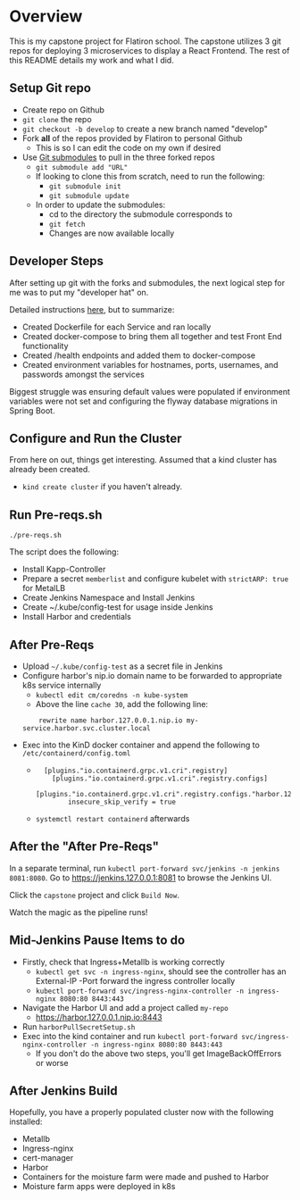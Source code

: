 # Overview

This is my capstone project for Flatiron school.
The capstone utilizes 3 git repos for deploying 3 microservices to display a React Frontend.
The rest of this README details my work and what I did.

## Setup Git repo

* Create repo on Github
* `git clone` the repo
* `git checkout -b develop` to create a new branch named "develop"
* Fork **all** of the repos provided by Flatiron to personal Github
    * This is so I can edit the code on my own if desired
* Use [Git submodules](https://git-scm.com/book/en/v2/Git-Tools-Submodules) to pull in the three forked repos
    * `git submodule add "URL"`
    * If looking to clone this from scratch, need to run the following:
        * `git submodule init`
        * `git submodule update`
    * In order to update the submodules:
        * cd to the directory the submodule corresponds to
        * `git fetch`
        * Changes are now available locally

## Developer Steps

After setting up git with the forks and submodules,
the next logical step for me was to put my "developer hat" on.

Detailed instructions [here](DEVELOPER_README.md), but to summarize:

- Created Dockerfile for each Service and ran locally
- Created docker-compose to bring them all together and test Front End functionality
- Created /health endpoints and added them to docker-compose
- Created environment variables for hostnames, ports, usernames, and passwords amongst the services

Biggest struggle was ensuring default values were populated if environment variables were not set
and configuring the flyway database migrations in Spring Boot.

## Configure and Run the Cluster

From here on out, things get interesting.
Assumed that a kind cluster has already been created.
- `kind create cluster` if you haven't already.

## Run Pre-reqs.sh

`./pre-reqs.sh`

The script does the following:

- Install Kapp-Controller
- Prepare a secret `memberlist` and configure kubelet with `strictARP: true` for MetalLB
- Create Jenkins Namespace and Install Jenkins
- Create ~/.kube/config-test for usage inside Jenkins
- Install Harbor and credentials

## After Pre-Reqs

- Upload `~/.kube/config-test` as a secret file in Jenkins
- Configure harbor's nip.io domain name to be forwarded to appropriate k8s service internally
    - `kubectl edit cm/coredns -n kube-system`
    - Above the line `cache 30`, add the following line:
    ```
        rewrite name harbor.127.0.0.1.nip.io my-service.harbor.svc.cluster.local
    ```
- Exec into the KinD docker container and append the following to `/etc/containerd/config.toml`
    - ```
        [plugins."io.containerd.grpc.v1.cri".registry]
          [plugins."io.containerd.grpc.v1.cri".registry.configs]
            [plugins."io.containerd.grpc.v1.cri".registry.configs."harbor.127.0.0.1.nip.io:8443".tls]
              insecure_skip_verify = true
      ```
    - `systemctl restart containerd` afterwards

## After the "After Pre-Reqs"

In a separate terminal, run `kubectl port-forward svc/jenkins -n jenkins 8081:8080`.
Go to https://jenkins.127.0.0.1:8081 to browse the Jenkins UI.

Click the `capstone` project and click `Build Now`.

Watch the magic as the pipeline runs!

## Mid-Jenkins Pause Items to do

- Firstly, check that Ingress+Metallb is working correctly
    - `kubectl get svc -n ingress-nginx`, should see the controller has an External-IP
-Port forward the ingress controller locally
    - `kubectl port-forward svc/ingress-nginx-controller -n ingress-nginx 8080:80 8443:443`
- Navigate the Harbor UI and add a project called `my-repo`
    - https://harbor.127.0.0.1.nip.io:8443
- Run `harborPullSecretSetup.sh`
- Exec into the kind container and run `kubectl port-forward svc/ingress-nginx-controller -n ingress-nginx 8080:80 8443:443`
    - If you don't do the above two steps, you'll get ImageBackOffErrors or worse
    
## After Jenkins Build

Hopefully, you have a properly populated cluster now with the following installed:

- Metallb
- Ingress-nginx
- cert-manager
- Harbor
- Containers for the moisture farm were made and pushed to Harbor
- Moisture farm apps were deployed in k8s